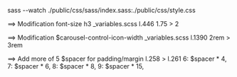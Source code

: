 sass --watch ./public/css/sass/index.sass:./public/css/style.css


<!-- edition de bootstrap -->

==> Modification font-size h3 _variables.scss l.446 1.75 > 2

==> Modification $carousel-control-icon-width _variables.scss l.1390 2rem > 3rem

==> Add more of 5 $spacer for padding/margin l.258 > l.261
        6: $spacer * 4,
        7: $spacer * 6,
        8: $spacer * 8,
        9: $spacer * 15,